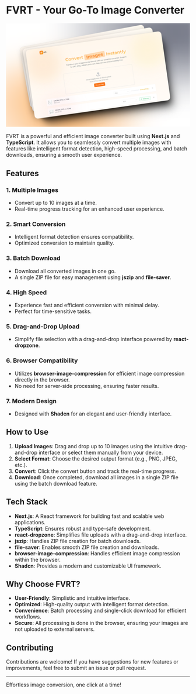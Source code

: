 # FVRT - Your Go-To Image Converter

![img](./app/opengraph-image.png)

FVRT is a powerful and efficient image converter built using **Next.js** and **TypeScript**. It allows you to seamlessly convert multiple images with features like intelligent format detection, high-speed processing, and batch downloads, ensuring a smooth user experience.

## Features

### 1. **Multiple Images**
- Convert up to 10 images at a time.
- Real-time progress tracking for an enhanced user experience.

### 2. **Smart Conversion**
- Intelligent format detection ensures compatibility.
- Optimized conversion to maintain quality.

### 3. **Batch Download**
- Download all converted images in one go.
- A single ZIP file for easy management using **jszip** and **file-saver**.

### 4. **High Speed**
- Experience fast and efficient conversion with minimal delay.
- Perfect for time-sensitive tasks.

### 5. **Drag-and-Drop Upload**
- Simplify file selection with a drag-and-drop interface powered by **react-dropzone**.

### 6. **Browser Compatibility**
- Utilizes **browser-image-compression** for efficient image compression directly in the browser.
- No need for server-side processing, ensuring faster results.

### 7. **Modern Design**
- Designed with **Shadcn** for an elegant and user-friendly interface.

## How to Use

1. **Upload Images**: Drag and drop up to 10 images using the intuitive drag-and-drop interface or select them manually from your device.
2. **Select Format**: Choose the desired output format (e.g., PNG, JPEG, etc.).
3. **Convert**: Click the convert button and track the real-time progress.
4. **Download**: Once completed, download all images in a single ZIP file using the batch download feature.

## Tech Stack

- **Next.js**: A React framework for building fast and scalable web applications.
- **TypeScript**: Ensures robust and type-safe development.
- **react-dropzone**: Simplifies file uploads with a drag-and-drop interface.
- **jszip**: Handles ZIP file creation for batch downloads.
- **file-saver**: Enables smooth ZIP file creation and downloads.
- **browser-image-compression**: Handles efficient image compression within the browser.
- **Shadcn**: Provides a modern and customizable UI framework.

## Why Choose FVRT?

- **User-Friendly**: Simplistic and intuitive interface.
- **Optimized**: High-quality output with intelligent format detection.
- **Convenience**: Batch processing and single-click download for efficient workflows.
- **Secure**: All processing is done in the browser, ensuring your images are not uploaded to external servers.

## Contributing
Contributions are welcome! If you have suggestions for new features or improvements, feel free to submit an issue or pull request.

---

Effortless image conversion, one click at a time!
